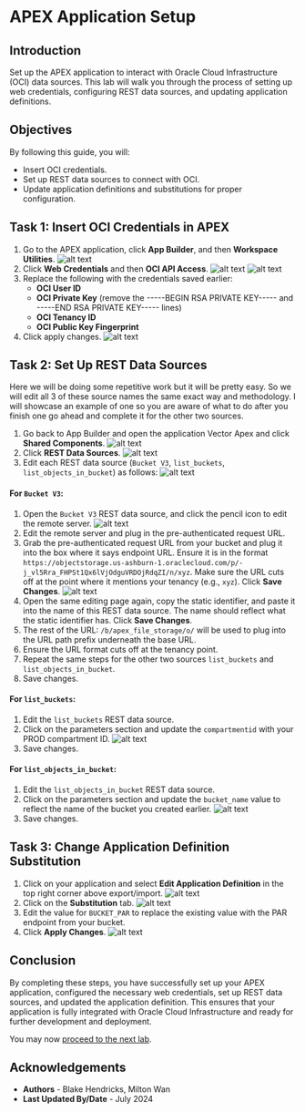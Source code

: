 # APEX Application Setup

## Introduction

Set up the APEX application to interact with Oracle Cloud Infrastructure (OCI) data sources. This lab will walk you through the process of setting up web credentials, configuring REST data sources, and updating application definitions.

## Objectives

By following this guide, you will:

- Insert OCI credentials.
- Set up REST data sources to connect with OCI.
- Update application definitions and substitutions for proper configuration.


## Task 1: Insert OCI Credentials in APEX

1. Go to the APEX application, click **App Builder**, and then **Workspace Utilities**.
![alt text](images/editworkspaceutil.png)
2. Click **Web Credentials** and then **OCI API Access**.
![alt text](images/editwebcredentials.png)
![alt text](images/editociaccess.png)
3. Replace the following with the credentials saved earlier:
    - **OCI User ID**
    - **OCI Private Key** (remove the -----BEGIN RSA PRIVATE KEY----- and -----END RSA PRIVATE KEY----- lines)
    - **OCI Tenancy ID**
    - **OCI Public Key Fingerprint**
4. Click apply changes.
![alt text](images/editociaccessconfig.png)

## Task 2: Set Up REST Data Sources

Here we will be doing some repetitive work but it will be pretty easy. So we will edit all 3 of these source names the same exact way and methodology. I will showcase an example of one so you are aware of what to do after you finish one go ahead and complete it for the other two sources.

1. Go back to App Builder and open the application Vector Apex and click **Shared Components**.
![alt text](images/sharedcomponents.png)
2. Click **REST Data Sources**.
![alt text](images/restdatasources.png)
3. Edit each REST data source (`Bucket V3`, `list_buckets`, `list_objects_in_bucket`) as follows:
![alt text](images/editrestdatasources.png)

#### For `Bucket V3`:

1. Open the `Bucket V3` REST data source, and click the pencil icon to edit the remote server.
![alt text](images/editremoteserver.png)
2. Edit the remote server and plug in the pre-authenticated request URL.
3. Grab the pre-authenticated request URL from your bucket and plug it into the box where it says endpoint URL. Ensure it is in the format `https://objectstorage.us-ashburn-1.oraclecloud.com/p/-j_vl5Rra_FHPSt1Qx6lVjOdguVRDOjRdqZI/n/xyz`. Make sure the URL cuts off at the point where it mentions your tenancy (e.g., `xyz`). Click **Save Changes**.
![alt text](images/urlpathprefix.png)
4. Open the same editing page again, copy the static identifier, and paste it into the name of this REST data source. The name should reflect what the static identifier has. Click **Save Changes**.
5. The rest of the URL: `/b/apex_file_storage/o/` will be used to plug into the URL path prefix underneath the base URL.
6. Ensure the URL format cuts off at the tenancy point.
7. Repeat the same steps for the other two sources `list_buckets` and `list_objects_in_bucket`.
8. Save changes.

#### For `list_buckets`:

1. Edit the `list_buckets` REST data source.
2. Click on the parameters section and update the `compartmentid` with your PROD compartment ID.
![alt text](images/listbucketsparameters.png)
3. Save changes.

#### For `list_objects_in_bucket`:

1. Edit the `list_objects_in_bucket` REST data source.
2. Click on the parameters section and update the `bucket_name` value to reflect the name of the bucket you created earlier.
![alt text](images/listobjectsinbucketparameters.png)
3. Save changes.

## Task 3: Change Application Definition Substitution

1. Click on your application and select **Edit Application Definition** in the top right corner above export/import.
![alt text](images/applicationdefinition.png)
2. Click on the **Substitution** tab.
![alt text](images/substitution.png)
3. Edit the value for `BUCKET_PAR` to replace the existing value with the PAR endpoint from your bucket.
4. Click **Apply Changes**.
![alt text](images/editbucketpar.png)

## Conclusion

By completing these steps, you have successfully set up your APEX application, configured the necessary web credentials, set up REST data sources, and updated the application definition. This ensures that your application is fully integrated with Oracle Cloud Infrastructure and ready for further development and deployment.

You may now [proceed to the next lab](#next).

## Acknowledgements
* **Authors** - Blake Hendricks, Milton Wan
* **Last Updated By/Date** -  July 2024